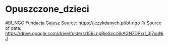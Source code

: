 # Opuszczone_dzieci
#BI_NGO Fundacja Gajusz
Source: https://jezykdanych.pl/bi-ngo-1/
Source of data: https://drive.google.com/drive/folders/159LnpRjeSvcrSkAGN7DPxrI_3j7ouNiJ
